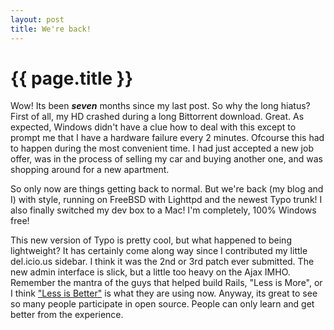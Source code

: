 ```yaml
--- 
layout: post
title: We're back!
---
```


{{ page.title }}
================


Wow! Its been **_seven_** months since my last post.  So why the long hiatus? First of all, my HD crashed during a long Bittorrent download.  Great.  As expected, Windows didn't have a clue how to deal with this except to prompt me that I have a hardware failure every 2 minutes.  Ofcourse this had to happen during the most convenient time.  I had just accepted a new job offer, was in the process of selling my car and buying another one, and was shopping around for a new apartment.

So only now are things getting back to normal.  But we're back (my blog and I) with style, running on FreeBSD with Lighttpd and the newest Typo trunk! I also finally switched my dev box to a Mac! I'm completely, 100% Windows free!

This new version of Typo is pretty cool, but what happened to being lightweight? It has certainly come along way since I contributed my little del.icio.us sidebar.  I think it was the 2nd or 3rd patch ever submitted.  The new admin interface is slick, but a little too heavy on the Ajax IMHO.  Remember the mantra of the guys that helped build Rails, "Less is More", or I think ["Less is Better"](http://37signals.com/svn/archives2/less_is_more_is_bullshit.php) is what they are using now.  Anyway, its great to see so many people participate in open source.  People can only learn and get better from the experience.

